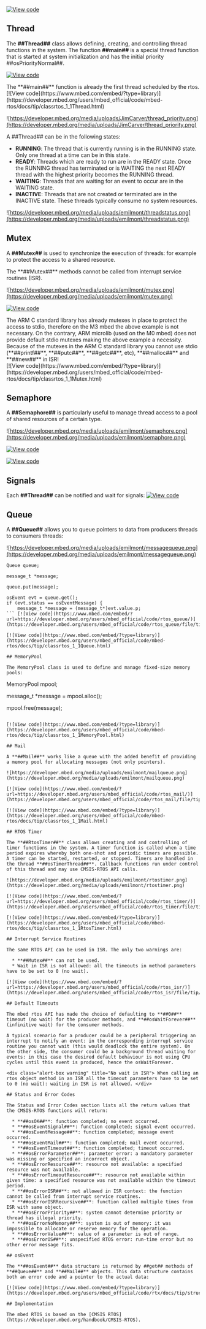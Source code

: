 [![View code](https://www.mbed.com/embed/?type=library)](https://developer.mbed.org/users/mbed_official/code/mbed-rtos/latest) 

## Thread

The **##Thread##** class allows defining, creating, and controlling thread functions in the system. The function **##main##** is a special thread function that is started at system initialization and has the initial priority ##osPriorityNormal##.

[![View code](https://www.mbed.com/embed/?url=https://developer.mbed.org/users/mbed_official/code/rtos_basic/)](https://developer.mbed.org/users/mbed_official/code/rtos_basic/file/tip/main.cpp) 

<div class="alert-box info" title="main"> The **##main##** function is already the first thread scheduled by the rtos. </div> [![View code](https://www.mbed.com/embed/?type=library)](https://developer.mbed.org/users/mbed_official/code/mbed-rtos/docs/tip/classrtos_1_1Thread.html) 

![https://developer.mbed.org/media/uploads/JimCarver/thread_priority.png](https://developer.mbed.org/media/uploads/JimCarver/thread_priority.png)

A ##Thread## can be in the following states:

  * **RUNNING**: The thread that is currently running is in the RUNNING state. Only one thread at a time can be in this state.
  * **READY**: Threads which are ready to run are in the READY state. Once the RUNNING thread has terminated or is WAITING the next READY thread with the highest priority becomes the RUNNING thread.
  * **WAITING**: Threads that are waiting for an event to occur are in the WAITING state.
  * **INACTIVE**: Threads that are not created or terminated are in the INACTIVE state. These threads typically consume no system resources.

![https://developer.mbed.org/media/uploads/emilmont/threadstatus.png](https://developer.mbed.org/media/uploads/emilmont/threadstatus.png)

## Mutex

A **##Mutex##** is used to synchronize the execution of threads: for example to protect the access to a shared resource.

<div class="alert-box warning" title="ISR"> The **##Mutex##** methods cannot be called from interrupt service routines (ISR). </div>

![https://developer.mbed.org/media/uploads/emilmont/mutex.png](https://developer.mbed.org/media/uploads/emilmont/mutex.png)

[![View code](https://www.mbed.com/embed/?url=https://developer.mbed.org/users/mbed_official/code/rtos_mutex/)](https://developer.mbed.org/users/mbed_official/code/rtos_mutex/file/tip/main.cpp) 

<div class="alert-box info" title="C standard library mutexes"> The ARM C standard library has already mutexes in place to protect the access to stdio, therefore on the M3 mbed the above example is not necessary. On the contrary, ARM microlib (used on the M0 mbed) does not provide default stdio mutexes making the above example a necessity. </div> <div class="alert-box warning" title="stdio (printf, putc, getc, etc), malloc &amp; new in ISR"> Because of the mutexes in the ARM C standard library you cannot use stdio (**##printf##**, **##putc##**, **##getc##**, etc), **##malloc##** and **##new##** in ISR! </div> [![View code](https://www.mbed.com/embed/?type=library)](https://developer.mbed.org/users/mbed_official/code/mbed-rtos/docs/tip/classrtos_1_1Mutex.html) 

## Semaphore

A **##Semaphore##** is particularly useful to manage thread access to a pool of shared resources of a certain type.

![https://developer.mbed.org/media/uploads/emilmont/semaphore.png](https://developer.mbed.org/media/uploads/emilmont/semaphore.png)

[![View code](https://www.mbed.com/embed/?url=https://developer.mbed.org/users/mbed_official/code/rtos_semaphore/)](https://developer.mbed.org/users/mbed_official/code/rtos_semaphore/file/tip/main.cpp) 

[![View code](https://www.mbed.com/embed/?type=library)](https://developer.mbed.org/users/mbed_official/code/mbed-rtos/docs/tip/classrtos_1_1Semaphore.html) 

## Signals

Each **##Thread##** can be notified and wait for signals: [![View code](https://www.mbed.com/embed/?url=https://developer.mbed.org/users/mbed_official/code/rtos_signals/)](https://developer.mbed.org/users/mbed_official/code/rtos_signals/file/tip/main.cpp) 

## Queue

A **##Queue##** allows you to queue pointers to data from producers threads to consumers threads:

![https://developer.mbed.org/media/uploads/emilmont/messagequeue.png](https://developer.mbed.org/media/uploads/emilmont/messagequeue.png)

```
Queue queue;

message_t *message;

queue.put(message);

osEvent evt = queue.get();
if (evt.status == osEventMessage) {
    message_t *message = (message_t*)evt.value.p;
``` [![View code](https://www.mbed.com/embed/?url=https://developer.mbed.org/users/mbed_official/code/rtos_queue/)](https://developer.mbed.org/users/mbed_official/code/rtos_queue/file/tip/main.cpp) 

[![View code](https://www.mbed.com/embed/?type=library)](https://developer.mbed.org/users/mbed_official/code/mbed-rtos/docs/tip/classrtos_1_1Queue.html) 

## MemoryPool

The MemoryPool class is used to define and manage fixed-size memory pools:

```
MemoryPool mpool;

message_t *message = mpool.alloc();

mpool.free(message);
``` [![View code](https://www.mbed.com/embed/?url=https://developer.mbed.org/users/mbed_official/code/rtos_queue/)](https://developer.mbed.org/users/mbed_official/code/rtos_queue/file/tip/main.cpp) 

[![View code](https://www.mbed.com/embed/?type=library)](https://developer.mbed.org/users/mbed_official/code/mbed-rtos/docs/tip/classrtos_1_1MemoryPool.html) 

## Mail

A **##Mail##** works like a queue with the added benefit of providing a memory pool for allocating messages (not only pointers).

![https://developer.mbed.org/media/uploads/emilmont/mailqueue.png](https://developer.mbed.org/media/uploads/emilmont/mailqueue.png)

[![View code](https://www.mbed.com/embed/?url=https://developer.mbed.org/users/mbed_official/code/rtos_mail/)](https://developer.mbed.org/users/mbed_official/code/rtos_mail/file/tip/main.cpp) 

[![View code](https://www.mbed.com/embed/?type=library)](https://developer.mbed.org/users/mbed_official/code/mbed-rtos/docs/tip/classrtos_1_1Mail.html) 

## RTOS Timer

The **##RtosTimer##** class allows creating and and controlling of timer functions in the system. A timer function is called when a time period expires whereby both one-shot and periodic timers are possible. A timer can be started, restarted, or stopped. Timers are handled in the thread **##osTimerThread##**. Callback functions run under control of this thread and may use CMSIS-RTOS API calls.

![https://developer.mbed.org/media/uploads/emilmont/rtostimer.png](https://developer.mbed.org/media/uploads/emilmont/rtostimer.png)

[![View code](https://www.mbed.com/embed/?url=https://developer.mbed.org/users/mbed_official/code/rtos_timer/)](https://developer.mbed.org/users/mbed_official/code/rtos_timer/file/tip/main.cpp) 

[![View code](https://www.mbed.com/embed/?type=library)](https://developer.mbed.org/users/mbed_official/code/mbed-rtos/docs/tip/classrtos_1_1RtosTimer.html) 

## Interrupt Service Routines

The same RTOS API can be used in ISR. The only two warnings are:

  * **##Mutex##** can not be used.
  * Wait in ISR is not allowed: all the timeouts in method parameters have to be set to 0 (no wait).

[![View code](https://www.mbed.com/embed/?url=https://developer.mbed.org/users/mbed_official/code/rtos_isr/)](https://developer.mbed.org/users/mbed_official/code/rtos_isr/file/tip/main.cpp) 

## Default Timeouts

The mbed rtos API has made the choice of defaulting to **##0##** timeout (no wait) for the producer methods, and **##osWaitForever##** (infinitive wait) for the consumer methods.

A typical scenario for a producer could be a peripheral triggering an interrupt to notify an event: in the corresponding interrupt service routine you cannot wait (this would deadlock the entire system). On the other side, the consumer could be a background thread waiting for events: in this case the desired default behaviour is not using CPU cycles until this event is produced, hence the osWaitForever.

<div class="alert-box warning" title="No wait in ISR"> When calling an rtos object method in an ISR all the timeout parameters have to be set to 0 (no wait): waiting in ISR is not allowed. </div>

## Status and Error Codes

The Status and Error Codes section lists all the return values that the CMSIS-RTOS functions will return:

  * **##osOK##**: function completed; no event occurred.
  * **##osEventSignal##**: function completed; signal event occurred.
  * **##osEventMessage##**: function completed; message event occurred.
  * **##osEventMail##**: function completed; mail event occurred.
  * **##osEventTimeout##**: function completed; timeout occurred.
  * **##osErrorParameter##**: parameter error: a mandatory parameter was missing or specified an incorrect object.
  * **##osErrorResource##**: resource not available: a specified resource was not available.
  * **##osErrorTimeoutResource##**: resource not available within given time: a specified resource was not available within the timeout period.
  * **##osErrorISR##**: not allowed in ISR context: the function cannot be called from interrupt service routines.
  * **##osErrorISRRecursive##**: function called multiple times from ISR with same object.
  * **##osErrorPriority##**: system cannot determine priority or thread has illegal priority.
  * **##osErrorNoMemory##**: system is out of memory: it was impossible to allocate or reserve memory for the operation.
  * **##osErrorValue##**: value of a parameter is out of range.
  * **##osErrorOS##**: unspecified RTOS error: run-time error but no other error message fits.

## osEvent

The **##osEvent##** data structure is returned by ##get## methods of **##Queue##** and **##Mail##** objects. This data structure contains both an error code and a pointer to the actual data:

[![View code](https://www.mbed.com/embed/?type=library)](https://developer.mbed.org/users/mbed_official/code/rtx/docs/tip/structosEvent.html) 

## Implementation

The mbed RTOS is based on the [CMSIS RTOS](https://developer.mbed.org/handbook/CMSIS-RTOS).
